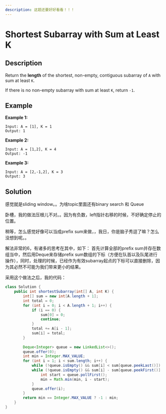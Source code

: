 ```yaml
---
description: 这题还要好好看看！！！
---
```


# Shortest Subarray with Sum at Least K

## Description

Return the **length** of the shortest, non-empty, contiguous subarray of `A` with sum at least `K`.

If there is no non-empty subarray with sum at least `K`, return `-1`.

## Example

**Example 1:**

```text
Input: A = [1], K = 1
Output: 1
```

**Example 2:**

```text
Input: A = [1,2], K = 4
Output: -1
```

**Example 3:**

```text
Input: A = [2,-1,2], K = 3
Output: 3
```

## Solution

感觉就是sliding window。。为啥topic里面还有binary search 和 Queue

卧槽，我的做法压根儿不对。。因为有负数，left指针右移的时候，不好确定停止的位置。

稍等，怎么感觉好像可以当成prefix sum来做，，我日，你是脑子秀逗了嘛？怎么没想到呢。。

解法非常的6，有诸多的思考在其中，如下： 首先计算全部的prefix sum并存在数组当中，然后用Deque来存储prefix sum数组的下标（方便在队首以及队尾进行操作），同时，处理的时候，已经作为有效subarray起点的下标可以直接删除，因为其必然不可能为我们带来更小的结果。

采用这个做法之后，我的代码：

```java
class Solution {
    public int shortestSubarray(int[] A, int K) {
        int[] sum = new int[A.length + 1];
        int total = 0;
        for (int i = 0; i < A.length + 1; i++) {
            if (i == 0) {
                sum[0] = 0;
                continue;
            }
            total += A[i - 1];
            sum[i] = total;
        }
        
        Deque<Integer> queue = new LinkedList<>();
        queue.offer(0);
        int min = Integer.MAX_VALUE;
        for (int i = 1; i < sum.length; i++) {
            while (!queue.isEmpty() && sum[i] < sum[queue.peekLast()]) queue.pollLast();
            while (!queue.isEmpty() && sum[i] - sum[queue.peekFirst()] >= K) {
                int start = queue.pollFirst();
                min = Math.min(min, i - start);
            }
            queue.offer(i);
        }
        return min == Integer.MAX_VALUE ? -1 : min;
    }
}
```





